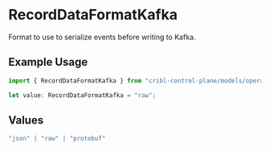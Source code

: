 # RecordDataFormatKafka

Format to use to serialize events before writing to Kafka.

## Example Usage

```typescript
import { RecordDataFormatKafka } from "cribl-control-plane/models/operations";

let value: RecordDataFormatKafka = "raw";
```

## Values

```typescript
"json" | "raw" | "protobuf"
```